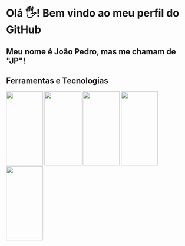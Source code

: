 # Olá 🖐! Bem vindo ao meu perfil do GitHub
## Meu nome é João Pedro, mas me chamam de "JP"!

## Ferramentas e Tecnologias

<img src="https://cdn.jsdelivr.net/gh/devicons/devicon/icons/git/git-original.svg" width="100" height="200"/> <img src="https://cdn.jsdelivr.net/gh/devicons/devicon/icons/github/github-original-wordmark.svg" width="100" height="200"/> <img src="https://cdn.jsdelivr.net/gh/devicons/devicon/icons/javascript/javascript-original.svg" width="100" height="200"/> <img src="https://cdn.jsdelivr.net/gh/devicons/devicon/icons/mysql/mysql-original-wordmark.svg" width="100" height="200" /> <img src="https://cdn.jsdelivr.net/gh/devicons/devicon/icons/php/php-original.svg" width="100" height="200"/>
